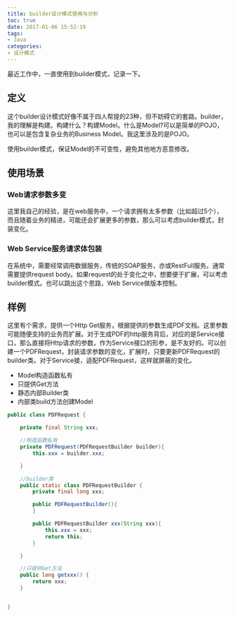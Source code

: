 ```yaml
---
title: builder设计模式使用与分析
toc: true
date: 2017-01-06 15:52:19
tags:
- Java
categories:
- 设计模式
---
```


最近工作中，一直使用到builder模式，记录一下。

## 定义
这个builder设计模式好像不属于四人帮提的23种，但不妨碍它的套路。builder，我的理解是构建。构建什么？构建Model。什么是Model?可以是简单的POJO，也可以是包含复杂业务的Business Model。我这里涉及的是POJO。

使用builder模式，保证Model的不可变性，避免其他地方恶意修改。


## 使用场景

### Web请求参数多变
这里我自己的经验，是在web服务中，一个请求拥有太多参数（比如超过5个），而且随着业务的精进，可能还会扩展更多的参数，那么可以考虑builder模式，封装变化。

### Web Service服务请求体包装
在系统中，需要经常调用数据服务，传统的SOAP服务，亦或RestFull服务。通常需要提供request body。如果request的处于变化之中，想要便于扩展，可以考虑builder模式。也可以跳出这个思路，Web Service做版本控制。


## 样例

这里有个需求，提供一个Http Get服务，根据提供的参数生成PDF文档。这里参数可能随便支持的业务而扩展。对于生成PDF的http服务背后，对应的是Service接口，那么直接将Http请求的参数，作为Service接口的形参，是不友好的。可以创建一个PDFRequest，封装请求参数的变化，扩展时，只要更新PDFRequest的builder类。对于Service接，适配PDFRequest，这样就屏蔽的变化。

- Model构造函数私有
- 只提供Get方法
- 静态内部Builder类
- 内部类build方法创建Model


~~~java
public class PDFRequest {

	private final String xxx;

	//构造函数私有
	private PDFRequest(PDFRequestBuilder builder){
		this.xxx = builder.xxx;

	}

    //builder类
	public static class PDFRequestBuilder {
		private final long xxx;

		public PDFRequestBuilder(){
		}

		public PDFRequestBuilder xxx(String xxx){
			this.xxx = xxx;
			return this;
		}

	}

    //只提供Get方法
	public long getxxx() {
		return xxx;
	}


}
~~~

